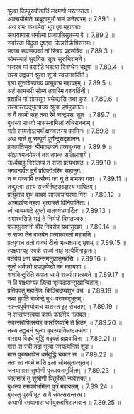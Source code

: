 

  
श्रुत्वा किम्पुरुषोत्पत्तिं लक्ष्मणो भरतस्तदा।  
आश्चर्यमिति चाब्रूतामुभौ रामं जनेश्वरम् ॥ 7.89.1 ॥   
अथ रामः कथामेतां भूय एव महायशाः।  
कथयामास धर्मात्मा प्रजापतिसुतस्य वै ॥ 7.89.2 ॥   
सर्वास्ता विद्रुता दृष्ट्वा किन्नरीर्ऋषिसत्तमः।  
उवाच रूपसम्पन्नां तां स्त्रियं प्रहसन्निव ॥ 7.89.3 ॥   
सोमस्याहं सुदयितः सुतः सुरुचिरानने।  
भजस्व मां वरारोहे भक्त्या स्निग्धेन चक्षुषा ॥ 7.89.4 ॥   
तस्य तद्वचनं श्रुत्वा शून्ये स्वजनवर्जिते।  
इला सुरुचिरप्रख्यं प्रत्युवाच महाग्रहम् ॥ 7.89.5 ॥   
अहं कामचरी सौम्य तवास्मि वशवर्तिनी।  
प्रशाधि मां सोमसुत यथेच्छसि तथा कुरु ॥ 7.89.6 ॥   
तस्यास्तदद्भुतप्रख्यं श्रुत्वा हर्षमुपागतः।  
स वै कामी सह तया रेमे चन्द्रमसः सुतः ॥ 7.89.7 ॥   
बुधस्य माधवो मासस्तामिलां रुचिराननाम्।  
गतो रमयतोऽत्यर्थं क्षणवत्तस्य कामिनः ॥ 7.89.8 ॥   
अथ मासे तु सम्पूर्णे पूर्णेन्दुसदृशाननः।  
प्रजापतिसुतः श्रीमाञ्छयने प्रत्यबुध्यत ॥ 7.89.9 ॥   
सोऽपश्यत्सोमजं तत्र तपन्तं सलिलाशये।  
ऊर्ध्वबाहुं निरालम्बं तं राजा प्रत्यभाषत ॥ 7.89.10 ॥   
भगवन्पर्वतं दुर्गं प्रविष्टोऽस्मि सहानुगः।  
न च पश्यामि तत्सैन्यं क्व नु ते मामका गताः ॥ 7.89.11 ॥   
तच्छ्रुत्वा तस्य राजर्षेर्नष्टसञ्ज्ञस्य भाषितम्।  
प्रत्युवाच शुभं वाक्यं सान्त्वयन्परया गिरा ॥ 7.89.12 ॥   
अश्मवर्षेण महता भृत्यास्ते विनिपातिताः।  
त्वं चाश्रमपदे सुप्तो वातवर्षभयार्दितः ॥ 7.89.13 ॥   
समाश्वसिहि भद्रं ते निर्भयो विगतज्वरः।  
फलमूलाशनो वीर निवसेह यथासुखम् ॥ 7.89.14 ॥   
स राजा तेन वाक्येन प्रत्याश्वस्तो महामतिः।  
प्रत्युवाच ततो वाक्यं दीनो भृत्यक्षयाद् भृशम् ॥ 7.89.15 ॥   
त्यक्ष्याम्यहं स्वकं राज्यं नाहं भृत्यैर्विनाकृतः।  
वर्तयेयं क्षणं ब्रह्मन्समनुज्ञातुमर्हसि ॥ 7.89.16 ॥   
सुतो धर्मपरो ब्रह्मञ्ज्येष्ठो मम महायशाः।  
शशबिन्दुरिति ख्यातः स मे राज्यं प्रपत्स्यते ॥ 7.89.17 ॥   
न हि शक्ष्याम्यहं हित्वा भृत्यदारान्सुखान्वितान्।  
प्रतिवक्तुं महातेजः किञ्चिदप्यशुभं वचः ॥ 7.89.18 ॥   
तथा ब्रुवति राजेन्द्रे बुधः परममद्भुतम्।  
सान्त्वपूर्वमथोवाच वासस्त इह रोचताम् ॥ 7.89.19 ॥   
न सन्तापस्त्वया कार्यः कार्दमेय महाबल।  
संवत्सरोषितस्येह कारयिष्यामि ते हितम् ॥ 7.89.20 ॥   
तस्य तद्वचनं श्रुत्वा बुधस्याक्लिष्टकर्मणः।  
वासाय विदधे बुद्धिं यदुक्तं ब्रह्मवादिना ॥ 7.89.21 ॥   
मासं स स्त्री तदा भूत्वा रमयत्यनिशं शुदा।  
मासं पुरुषभावेन धर्मबुद्धिं चकार सः ॥ 7.89.22 ॥   
ततः सा नवमे मासि इला सोमसुतात्सुतम्।  
जनयामास सुश्रोणी पुरूरवसमूर्जितम् ॥ 7.89.23 ॥   
जातमात्रं तु सुश्रोणी पितुर्हस्ते न्यवेशयत्।  
बुधस्य समवर्णभमिला पुत्रं महाबलम् ॥ 7.89.24 ॥   
बुधस्तु पुरुषीभूतं स वै संवत्सरान्तरम्।  
कथाभी रमयामास धर्मयुक्ताभिरात्मवान् ॥ 7.89.25 ॥   
